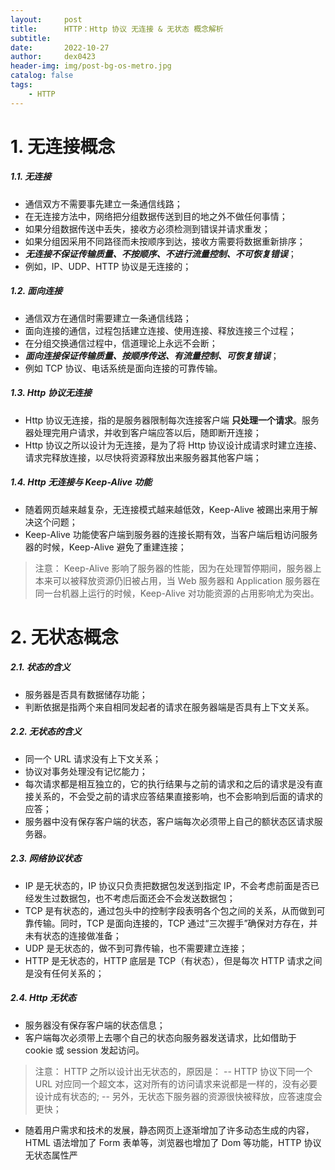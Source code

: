 ```yaml
---
layout:     post
title:      HTTP：Http 协议 无连接 & 无状态 概念解析
subtitle:   
date:       2022-10-27
author:     dex0423
header-img: img/post-bg-os-metro.jpg
catalog: false
tags:
    - HTTP
---
```



# 1. 无连接概念

##### 1.1. 无连接

- 通信双方不需要事先建立一条通信线路；
- 在无连接方法中，网络把分组数据传送到目的地之外不做任何事情；
- 如果分组数据传送中丢失，接收方必须检测到错误并请求重发；
- 如果分组因采用不同路径而未按顺序到达，接收方需要将数据重新排序；
- ***无连接不保证传输质量、不按顺序、不进行流量控制、不可恢复错误***；
- 例如，IP、UDP、HTTP 协议是无连接的；

##### 1.2. 面向连接

- 通信双方在通信时需要建立一条通信线路；
- 面向连接的通信，过程包括建立连接、使用连接、释放连接三个过程；
- 在分组交换通信过程中，信道理论上永远不会断；
- ***面向连接保证传输质量、按顺序传送、有流量控制、可恢复错误***；
- 例如 TCP 协议、电话系统是面向连接的可靠传输。

##### 1.3. Http 协议无连接

- Http 协议无连接，指的是服务器限制每次连接客户端 **只处理一个请求**。服务器处理完用户请求，并收到客户端应答以后，随即断开连接；
- Http 协议之所以设计为无连接，是为了将 Http 协议设计成请求时建立连接、请求完释放连接，以尽快将资源释放出来服务器其他客户端；

##### 1.4. Http 无连接与 Keep-Alive 功能

- 随着网页越来越复杂，无连接模式越来越低效，Keep-Alive 被踢出来用于解决这个问题；
- Keep-Alive 功能使客户端到服务器的连接长期有效，当客户端后粗访问服务器的时候，Keep-Alive 避免了重建连接；
> 注意：
> Keep-Alive 影响了服务器的性能，因为在处理暂停期间，服务器上本来可以被释放资源仍旧被占用，当 Web 服务器和 Application 服务器在同一台机器上运行的时候，Keep-Alive 对功能资源的占用影响尤为突出。


# 2. 无状态概念

##### 2.1. 状态的含义

- 服务器是否具有数据储存功能；
- 判断依据是指两个来自相同发起者的请求在服务器端是否具有上下文关系。

##### 2.2. 无状态的含义

- 同一个 URL 请求没有上下文关系；
- 协议对事务处理没有记忆能力；
- 每次请求都是相互独立的，它的执行结果与之前的请求和之后的请求是没有直接关系的，不会受之前的请求应答结果直接影响，也不会影响到后面的请求的应答；
- 服务器中没有保存客户端的状态，客户端每次必须带上自己的额状态区请求服务器。

##### 2.3. 网络协议状态

- IP 是无状态的，IP 协议只负责把数据包发送到指定 IP，不会考虑前面是否已经发生过数据包，也不考虑后面还会不会发送数据包；
- TCP 是有状态的，通过包头中的控制字段表明各个包之间的关系，从而做到可靠传输。同时，TCP 是面向连接的，TCP 通过“三次握手”确保对方存在，并未有状态的连接做准备；
- UDP 是无状态的，做不到可靠传输，也不需要建立连接；
- HTTP 是无状态的，HTTP 底层是 TCP（有状态），但是每次 HTTP 请求之间是没有任何关系的；

##### 2.4. Http 无状态

- 服务器没有保存客户端的状态信息；
- 客户端每次必须带上去哪个自己的状态向服务器发送请求，比如借助于 cookie 或 session 发起访问。
>注意：
>HTTP 之所以设计出无状态的，原因是：
-- HTTP 协议下同一个 URL 对应同一个超文本，这对所有的访问请求来说都是一样的，没有必要设计成有状态的;
-- 另外，无状态下服务器的资源很快被释放，应答速度会更快；
- 随着用户需求和技术的发展，静态网页上逐渐增加了许多动态生成的内容，HTML 语法增加了 Form 表单等，浏览器也增加了 Dom 等功能，HTTP 协议无状态属性严
